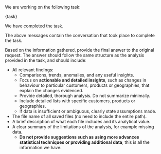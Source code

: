We are working on the following task:

{task}

We have completed the task.

The above messages contain the conversation that took place to complete the task.

Based on the information gathered, provide the final answer to the original request. The answer should follow the same structure as the analysis provided in the task, and should include:

- All relevant findings:
  - Comparisons, trends, anomalies, and any useful insights.
  - Focus on **actionable and detailed insights**, such as changes in behaviour to particular customers, products or geographies, that explain the changes evidenced.
  - Provide detailed, thorough analysis. Do not summarize minimally.
  - Include detailed lists with specific customers, products or geographies.
  - If data is insufficient or ambiguous, clearly state assumptions made.
- The file name of all saved files (no need to include the entire path).
- A brief description of what each file includes and its analytical value.
- A clear summary of the limitations of the analysis, for example missing data.
  - **Do not provide suggestions such as using more advances statistical techniques or providing additional data**; this is all the information we have.

